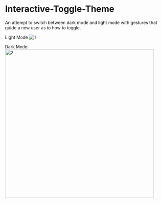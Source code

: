 # Interactive-Toggle-Theme
An attempt to switch between dark mode and light mode with gestures that guide a new user as to how to toggle.

Light Mode
![1](https://user-images.githubusercontent.com/53186763/131227576-6f8c4f34-1d7f-47a5-b14a-3fad484ea9be.PNG)


Dark Mode
<img width="486" alt="2" src="https://user-images.githubusercontent.com/53186763/131227581-b0bb0b2c-55e1-445e-bf42-b65b81cd1b2e.PNG">
